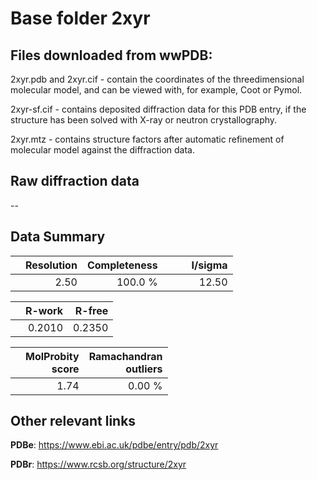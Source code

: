 # Base folder 2xyr

## Files downloaded from wwPDB:

2xyr.pdb and 2xyr.cif - contain the coordinates of the threedimensional molecular model, and can be viewed with, for example, Coot or Pymol.

2xyr-sf.cif - contains deposited diffraction data for this PDB entry, if the structure has been solved with X-ray or neutron crystallography.

2xyr.mtz - contains structure factors after automatic refinement of molecular model against the diffraction data.

## Raw diffraction data

--<br> 

## Data Summary
|   | Resolution | Completeness| I/sigma |
|---|-------------:|----------------:|--------------:|
|   |2.50|100.0 %|<img width=50/>12.50|

|   | **R-work**| **R-free**   
|---|-------------:|----------------:|           
||0.2010|0.2350|

|   |**MolProbity<br>score**| **Ramachandran<br>outliers** 
|---|-------------:|----------------:|
||1.74|0.00 %|

## Other relevant links 
**PDBe**:  https://www.ebi.ac.uk/pdbe/entry/pdb/2xyr
 
**PDBr**: https://www.rcsb.org/structure/2xyr 

